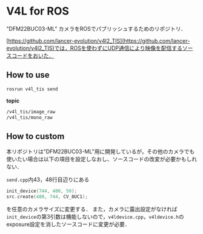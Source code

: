 # V4L for ROS

"DFM22BUC03-ML" カメラをROSでパブリッシュするためのリポジトリ．

[https://github.com/lancer-evolution/v4l2_TIS](https://github.com/lancer-evolution/v4l2_TIS)では，ROSを使わずにUDP通信により映像を配信するソースコードをおいた．

## How to use

```bash
rosrun v4l_tis send
```

**topic**
```bash
/v4l_tis/image_raw
/v4l_tis/mono_raw
```

## How to custom

本リポジトリは"DFM22BUC03-ML"用に開発しているが，その他のカメラでも使いたい場合は以下の項目を設定しなおし、ソースコードの改変が必要かもしれない．

`send.cpp`内43，48行目辺りにある

```cpp
init_device(744, 480, 50);
src.create(480, 744, CV_8UC1);
```

を任意のカメラサイズに変更する．
また，カメラに露出設定がなければ`init_device`の第3引数は機能しないので，`v4ldevice.cpp`，`v4ldevice.h`のexposure設定を消したソースコードに変更が必要．
